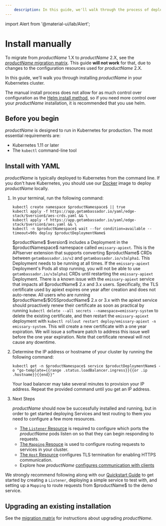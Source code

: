 ```yaml
---
    description: In this guide, we'll walk through the process of deploying $productName$ in Kubernetes for ingress routing.
---
```


import Alert from '@material-ui/lab/Alert';

# Install manually

<Alert severity="warning">

  To migrate from $productName$ 1.X to $productName$ 2.X, see the
  [$productName$ migration matrix](../migration-matrix/).  This guide
  **will not work** for that, due to changes to the configuration
  resources used for $productName$ 2.X.

</Alert>

In this guide, we'll walk you through installing $productName$ in your Kubernetes cluster.

The manual install process does not allow for as much control over configuration
as the [Helm install method](../helm), so if you need more control over your $productName$
installation, it is recommended that you use helm.

## Before you begin

$productName$ is designed to run in Kubernetes for production. The most essential requirements are:

* Kubernetes 1.11 or later
* The `kubectl` command-line tool

## Install with YAML

$productName$ is typically deployed to Kubernetes from the command line. If you don't have Kubernetes, you should use our [Docker](../docker) image to deploy $productName$ locally.

1. In your terminal, run the following command:

    ```
    kubectl create namespace $productNamespace$ || true
    kubectl apply -f https://app.getambassador.io/yaml/edge-stack/$version$/aes-crds.yaml && \
    kubectl apply -f https://app.getambassador.io/yaml/edge-stack/$version$/aes.yaml && \
    kubectl -n $productNamespace$ wait --for condition=available --timeout=90s deploy $productDeploymentName$
    ```

   <Alert severity="info">
     $productName$ $version$ includes a Deployment in the $productNamespace$ namespace
     called <code>emissary-apiext</code>. This is the APIserver extension
     that supports converting $productName$ CRDs between <code>getambassador.io/v2</code>
     and <code>getambassador.io/v3alpha1</code>. This Deployment needs to be running at
     all times.
   </Alert>

   <Alert severity="warning">
     If the <code>emissary-apiext</code> Deployment's Pods all stop running,
     you will not be able to use <code>getambassador.io/v3alpha1</code> CRDs until restarting
     the <code>emissary-apiext</code> Deployment.
   </Alert>

   <Alert severity="warning">
    There is a known issue with the <code>emissary-apiext</code> service that impacts all $productName$ 2.x and 3.x users. Specifically, the TLS certificate used by apiext expires one year after creation and does not auto-renew. All users who are running $productName$/$OSSproductName$ 2.x or 3.x with the apiext service should proactively renew their certificate as soon as practical by running <code>kubectl delete --all secrets --namespace=emissary-system</code> to delete the existing certificate, and then restart the <code>emissary-apiext</code> deployment with <code>kubectl rollout restart deploy/emissary-apiext -n emissary-system</code>.
    This will create a new certificate with a one year expiration. We will issue a software patch to address this issue well before the one year expiration. Note that certificate renewal will not cause any downtime.
   </Alert>

2. Determine the IP address or hostname of your cluster by running the following command:

    ```
    kubectl get -n $productNamespace$ service $productDeploymentName$ -o "go-template={{range .status.loadBalancer.ingress}}{{or .ip .hostname}}{{end}}"
    ```

    Your load balancer may take several minutes to provision your IP address. Repeat the provided command until you get an IP address.

3. Next Steps

   $productName$ should now be successfully installed and running, but in order to get started deploying Services and test routing to them you need to configure a few more resources.

   - [The `Listener` Resource](../../running/listener/) is required to configure which ports the $productName$ pods listen on so that they can begin responding to requests.
   - [The `Mapping` Resouce](../../using/intro-mappings/) is used to configure routing requests to services in your cluster.
   - [The `Host` Resource](../../running/host-crd/) configures TLS termination for enabling HTTPS communication.
   - Explore how $productName$ [configures communication with clients](../../../howtos/configure-communications)

  <Alert severity="info">
     We strongly recommend following along with our <a href="../../../tutorials/getting-started">Quickstart Guide</a> to get started by creating a <code>Listener</code>, deploying a simple service to test with, and setting up a <code>Mapping</code> to route requests from $productName$ to the demo service.
  </Alert>

## Upgrading an existing installation

See the [migration matrix](../migration-matrix) for instructions about upgrading
$productName$.
